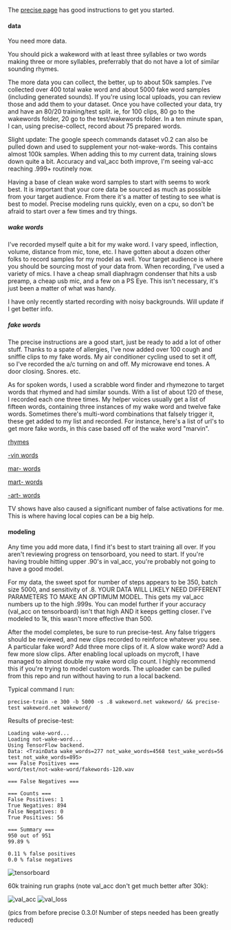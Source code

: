 The [precise page](https://github.com/MycroftAI/mycroft-precise/wiki/Training-your-own-wake-word#how-to-train-your-own-wake-word) has good instructions to get you started.  

#### data

You need more data. 

You should pick a wakeword with at least three syllables or two words making three or more syllables, preferrably that do not have a lot of similar sounding rhymes. 

The more data you can collect, the better, up to about 50k samples.  I've collected over 400 total wake word and about 5000 fake word samples (including generated sounds).  If you're using local uploads, you can review those and add them to your dataset.  Once you have collected your data, try and have an 80/20 training/test split.  ie, for 100 clips, 80 go to the wakewords folder, 20 go to the test/wakewords folder.  In a ten minute span, I can, using precise-collect, record about 75 prepared words.  

Slight update: The google speech commands dataset v0.2 can also be pulled down and used to supplement your not-wake-words.  This contains almost 100k samples.  When adding this to my current data, training slows down quite a bit.  Accuracy and val_acc both improve, I'm seeing val-acc reaching .999+ routinely now.  

Having a base of clean wake word samples to start with seems to work best. It is important that your core data be sourced as much as possible from your target audience.  From there it's a matter of testing to see what is best to model.  Precise modeling runs quickly, even on a cpu, so don't be afraid to start over a few times and try things. 

##### wake words

I've recorded myself quite a bit for my wake word.  I vary speed, inflection, volume, distance from mic, tone, etc. I have gotten about a dozen other folks to record samples for my model as well.  Your target audience is where you should be sourcing most of your data from.  When recording, I've used a variety of mics.  I have a cheap small diaphragm condenser that hits a usb preamp, a cheap usb mic, and a few on a PS Eye.  This isn't necessary, it's just been a matter of what was handy.

I have only recently started recording with noisy backgrounds.  Will update if I get better info.

##### fake words

The precise instructions are a good start, just be ready to add a lot of other stuff.  Thanks to a spate of allergies, I've now added over 100 cough and sniffle clips to my fake words.  My air conditioner cycling used to set it off, so I've recorded the a/c turning on and off. My microwave end tones.  A door closing.  Snores. etc.

As for spoken words, I used a scrabble word finder and rhymezone to target words that rhymed and had similar sounds.  With a list of about 120 of these, I recorded each one three times.  My helper voices usually get a list of fifteen words, containing three instances of my wake word and twelve fake words.  Sometimes there's multi-word combinations that falsely trigger it, these get added to my list and recorded.
For instance, here's a list of url's to get more fake words, in this case based off of the wake word "marvin".  

[rhymes](https://www.rhymezone.com/r/rhyme.cgi?Word=marvin&typeofrhyme=perfect)

[-vin words](https://www.onelook.com/?loc=rz4&w=*vin&scwo=1&sswo=1)

[mar- words](https://www.onelook.com/?loc=rz4&w=mar*&scwo=1&sswo=1)

[mart- words](https://www.onelook.com/?loc=rz4&w=mart*&scwo=1&sswo=1)

[-art- words](https://www.onelook.com/?loc=rz4&w=*art&scwo=1&sswo=1)

TV shows have also caused a significant number of false activations for me.  This is where having local copies can be a big help. 

#### modeling

Any time you add more data, I find it's best to start training all over.  If you aren't reviewing progress on tensorboard, you need to start. If you're having trouble hitting upper .90's in val_acc, you're probably not going to have a good model.

For my data, the sweet spot for number of steps appears to be 350, batch size 5000, and sensitivity of .8. YOUR DATA WILL LIKELY NEED DIFFERENT PARAMETERS TO MAKE AN OPTIMUM MODEL.  This gets my val_acc numbers up to the high .999s.  You can model further if your accuracy (val_acc on tensorboard) isn't that high AND it keeps getting closer.  I've modeled to 1k, this wasn't more effective than 500. 

After the model completes, be sure to run precise-test.  Any false triggers should be reviewed, and new clips recorded to reinforce whatever you see.  A particular fake word? Add three more clips of it.  A slow wake word? Add a few more slow clips. After enabling local uploads on mycroft, I have managed to almost double my wake word clip count.  I highly recommend this if you're trying to model custom words.  The uploader can be pulled from this repo and run without having to run a local backend.

Typical command I run:

``` precise-train -e 300 -b 5000 -s .8 wakeword.net wakeword/ && precise-test wakeword.net wakeword/ ```

Results of precise-test:
```
Loading wake-word...
Loading not-wake-word...
Using TensorFlow backend.
Data: <TrainData wake_words=277 not_wake_words=4568 test_wake_words=56 test_not_wake_words=895>
=== False Positives ===
word/test/not-wake-word/fakewords-120.wav

=== False Negatives ===

=== Counts ===
False Positives: 1
True Negatives: 894
False Negatives: 0
True Positives: 56

=== Summary ===
950 out of 951
99.89 %

0.11 % false positives
0.0 % false negatives
```
![tensorboard](https://github.com/el-tocino/localcroft/blob/master/precise/tf-scaled-precise125ksm.png)

60k training run graphs (note val_acc don't get much better after 30k):

![val_acc](https://github.com/el-tocino/localcroft/blob/master/precise/precise-train.png)
![val_loss](https://github.com/el-tocino/localcroft/blob/master/precise/precise-train2.png)
 
(pics from before precise 0.3.0! Number of steps needed has been greatly reduced)
